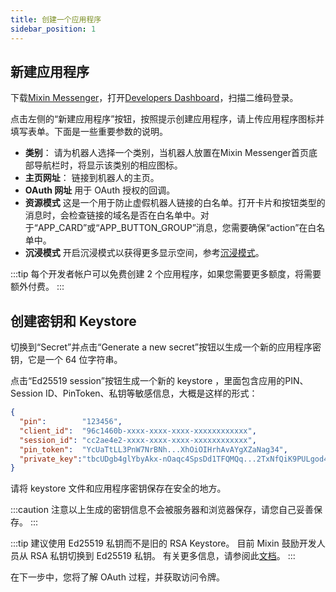 ```yaml
---
title: 创建一个应用程序
sidebar_position: 1
---
```


## 新建应用程序

下载[Mixin Messenger](https://mixin.one/messenger)，打开[Developers Dashboard](https://developers.mixin.one/dashboard)，扫描二维码登录。

点击左侧的“新建应用程序”按钮，按照提示创建应用程序，请上传应用程序图标并填写表单。下面是一些重要参数的说明。

- **类别**：
  请为机器人选择一个类别，当机器人放置在Mixin Messenger首​​页底部导航栏时，将显示该类别的相应图标。
- **主页网址**：
  链接到机器人的主页。
- **OAuth 网址**
  用于 OAuth 授权的回调。
- **资源模式**
  这是一个用于防止虚假机器人链接的白名单。打开卡片和按钮类型的消息时，会检查链接的域名是否在白名单中。对于“APP_CARD”或“APP_BUTTON_GROUP”消息，您需要确保“action”在白名单中。
- **沉浸模式**
  开启沉浸模式以获得更多显示空间，参考[沉浸模式](../design/immersive-mode)。

:::tip
每个开发者帐户可以免费创建 2 个应用程序，如果您需要更多额度，将需要额外付费。
:::

## 创建密钥和 Keystore

切换到“Secret”并点击“Generate a new secret”按钮以生成一个新的应用程序密钥，它是一个 64 位字符串。

点击“Ed25519 session”按钮生成一个新的 keystore ，里面包含应用的PIN、Session ID、PinToken、私钥等敏感信息，大概是这样的形式：

```json
{
  "pin":        "123456",
  "client_id":  "96c1460b-xxxx-xxxx-xxxx-xxxxxxxxxxxx",
  "session_id": "cc2ae4e2-xxxx-xxxx-xxxx-xxxxxxxxxxxx",
  "pin_token":  "YcUaTtLL3PnW7NrBNh...XhOiOIHrhAvAYgXZaNag34",
  "private_key":"tbcUDgb4glYbyAkx-nOaqc4SpsDd1TFQMQq...2TxNfQiK9PULgod41QVXwVszVOWKi5TRm2gUK0sqch5A"
}
```

请将 keystore 文件和应用程序密钥保存在安全的地方。

:::caution
注意以上生成的密钥信息不会被服务器和浏览器保存，请您自己妥善保存。
:::

:::tip
建议使用 Ed25519 私钥而不是旧的 RSA Keystore。 目前 Mixin 鼓励开发人员从 RSA 私钥切换到 Ed25519 私钥。 有关更多信息，请参阅此[文档](/docs/api/session-secret-migration)。
:::

在下一步中，您将了解 OAuth 过程，并获取访问令牌。
